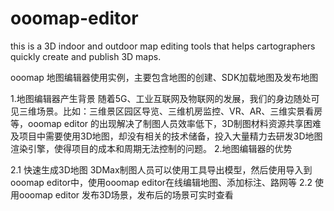 # ooomap-editor
this is a 3D indoor and outdoor map editing tools that helps cartographers quickly create and publish 3D maps.

ooomap 地图编辑器使用实例，主要包含地图的创建、SDK加载地图及发布地图

1.地图编辑器产生背景
随着5G、工业互联网及物联网的发展，我们的身边随处可见三维场景。比如：三维景区园区导览、三维机房监控、VR、AR、三维实景看房等，ooomap editor 的出现解决了制图人员效率低下，3D制图材料资源共享困难及项目中需要使用3D地图，却没有相关的技术储备，投入大量精力去研发3D地图渲染引擎，使得项目的成本和周期无法控制的问题。
2.地图编辑器的优势

2.1 快速生成3D地图
3DMax制图人员可以使用工具导出模型，然后使用导入到ooomap editor中，使用ooomap editor在线编辑地图、添加标注、路网等
2.2 
使用ooomap editor 发布3D场景，发布后的场景可实时查看



